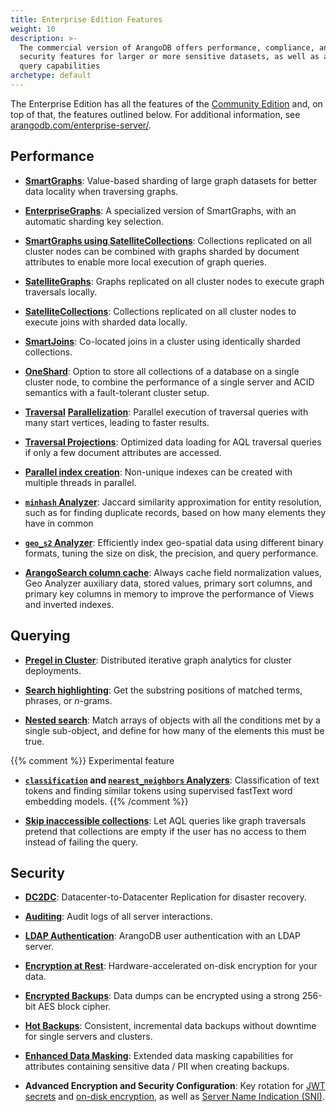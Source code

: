 ```yaml
---
title: Enterprise Edition Features
weight: 10
description: >-
  The commercial version of ArangoDB offers performance, compliance, and
  security features for larger or more sensitive datasets, as well as additional
  query capabilities
archetype: default
---
```

The Enterprise Edition has all the features of the
[Community Edition](community-edition.md) and, on top of that, the
features outlined below. For additional information, see
[arangodb.com/enterprise-server/](https://www.arangodb.com/enterprise-server/).

## Performance

- [**SmartGraphs**](../../../core-topics/graphs/smartgraphs/_index.md):
  Value-based sharding of large graph datasets for better data locality when
  traversing graphs.

- [**EnterpriseGraphs**](../../../core-topics/graphs/enterprisegraphs/_index.md):
  A specialized version of SmartGraphs, with an automatic sharding key selection.

- [**SmartGraphs using SatelliteCollections**](../../../core-topics/graphs/smartgraphs/_index.md):
  Collections replicated on all cluster nodes can be combined with graphs
  sharded by document attributes to enable more local execution of graph queries.

- [**SatelliteGraphs**](../../../core-topics/graphs/satellitegraphs/_index.md):
  Graphs replicated on all cluster nodes to execute graph traversals locally.

- [**SatelliteCollections**](../../../advanced-topics/satellitecollections.md):
  Collections replicated on all cluster nodes to execute joins with sharded
  data locally.

- [**SmartJoins**](../../../advanced-topics/smartjoins.md):
  Co-located joins in a cluster using identically sharded collections.

- [**OneShard**](../../../advanced-topics/deployment/oneshard.md):
  Option to store all collections of a database on a single cluster node, to
  combine the performance of a single server and ACID semantics with a
  fault-tolerant cluster setup.

- [**Traversal**](../../../release-notes/version-3.7/whats-new-in-3-7.md#traversal-parallelization-enterprise-edition)
  [**Parallelization**](../../../release-notes/version-3.10/whats-new-in-3-10.md#parallelism-for-sharded-graphs-enterprise-edition):
  Parallel execution of traversal queries with many start vertices, leading to
  faster results.

- [**Traversal Projections**](../../../release-notes/version-3.10/whats-new-in-3-10.md#traversal-projections-enterprise-edition):
  Optimized data loading for AQL traversal queries if only a few document
  attributes are accessed.

- [**Parallel index creation**](../../../release-notes/version-3.10/whats-new-in-3-10.md#parallel-index-creation-enterprise-edition):
  Non-unique indexes can be created with multiple threads in parallel.

- [**`minhash` Analyzer**](../../../advanced-topics/analyzers.md#minhash):
  Jaccard similarity approximation for entity resolution, such as for finding
  duplicate records, based on how many elements they have in common

- [**`geo_s2` Analyzer**](../../../advanced-topics/analyzers.md#geo_s2):
  Efficiently index geo-spatial data using different binary formats, tuning the
  size on disk, the precision, and query performance.

- [**ArangoSearch column cache**](../../../release-notes/version-3.10/whats-new-in-3-10.md#arangosearch-column-cache-enterprise-edition):
  Always cache field normalization values, Geo Analyzer auxiliary data,
  stored values, primary sort columns, and primary key columns in memory to
  improve the performance of Views and inverted indexes.

## Querying

- [**Pregel in Cluster**](../../../core-topics/data-science/pregel/_index.md#prerequisites):
  Distributed iterative graph analytics for cluster deployments.

- [**Search highlighting**](../../../core-topics/indexing/arangosearch/search-highlighting.md):
  Get the substring positions of matched terms, phrases, or _n_-grams.

- [**Nested search**](../../../core-topics/indexing/arangosearch/nested-search.md):
  Match arrays of objects with all the conditions met by a single sub-object,
  and define for how many of the elements this must be true.

{{% comment %}} Experimental feature
- **[`classification`](../../../advanced-topics/analyzers.md#classification) and [`nearest_neighbors` Analyzers](../../../advanced-topics/analyzers.md#nearest_neighbors)**:
  Classification of text tokens and finding similar tokens using supervised
  fastText word embedding models.
{{% /comment %}}

- [**Skip inaccessible collections**](../../../aql/how-to-invoke-aql/with-arangosh.md#skipinaccessiblecollections):
  Let AQL queries like graph traversals pretend that collections are empty if
  the user has no access to them instead of failing the query.

## Security

- [**DC2DC**](../../../advanced-topics/arangosync/_index.md):
  Datacenter-to-Datacenter Replication for disaster recovery.

- [**Auditing**](../../../operations/security/audit-logging.md):
  Audit logs of all server interactions.

- [**LDAP Authentication**](../../../core-topics/programs-and-tools/arangodb-server/ldap.md):
  ArangoDB user authentication with an LDAP server.

- [**Encryption at Rest**](../../../operations/security/encryption-at-rest.md):
  Hardware-accelerated on-disk encryption for your data.

- [**Encrypted Backups**](../../../core-topics/programs-and-tools/arangodump/examples.md#encryption):
  Data dumps can be encrypted using a strong 256-bit AES block cipher.

- [**Hot Backups**](../../../operations/backup-and-restore.md#hot-backups):
  Consistent, incremental data backups without downtime for single servers and clusters.

- [**Enhanced Data Masking**](../../../core-topics/programs-and-tools/arangodump/maskings.md#masking-functions):
  Extended data masking capabilities for attributes containing sensitive data
  / PII when creating backups.

- **Advanced Encryption and Security Configuration**:
  Key rotation for [JWT secrets](../../../http/authentication.md#hot-reload-jwt-secrets)
  and [on-disk encryption](../../../http/security.md#encryption-at-rest),
  as well as [Server Name Indication (SNI)](../../../core-topics/programs-and-tools/arangodb-server/options.md#--sslserver-name-indication).
